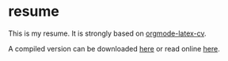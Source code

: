 # resume

This is my resume. It is strongly based on
[orgmode-latex-cv](https://github.com/fasheng/orgmode-latex-cv).

A compiled version can be downloaded [here](docs/resume.pdf)
or read online [here](https://jgalat.github.io/resume).
